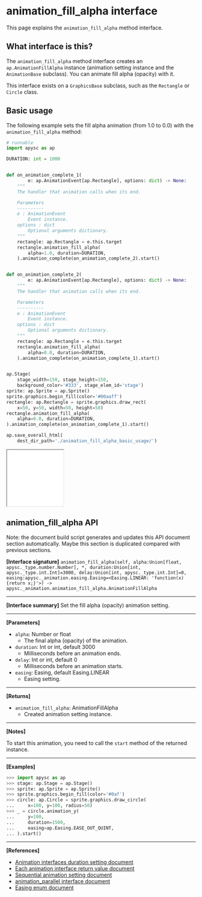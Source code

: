 # animation_fill_alpha interface

This page explains the `animation_fill_alpha` method interface.

## What interface is this?

The `animation_fill_alpha` method interface creates an `ap.AnimationFillAlpha` instance (animation setting instance and the  `AnimationBase` subclass). You can animate fill alpha (opacity) with it.

This interface exists on a `GraphicsBase` subclass, such as the `Rectangle` or `Circle` class.

## Basic usage

The following example sets the fill alpha animation (from 1.0 to 0.0) with the `animation_fill_alpha` method:

```py
# runnable
import apysc as ap

DURATION: int = 1000


def on_animation_complete_1(
        e: ap.AnimationEvent[ap.Rectangle], options: dict) -> None:
    """
    The handler that animation calls when its end.

    Parameters
    ----------
    e : AnimationEvent
        Event instance.
    options : dict
        Optional arguments dictionary.
    """
    rectangle: ap.Rectangle = e.this.target
    rectangle.animation_fill_alpha(
        alpha=1.0, duration=DURATION,
    ).animation_complete(on_animation_complete_2).start()


def on_animation_complete_2(
        e: ap.AnimationEvent[ap.Rectangle], options: dict) -> None:
    """
    The handler that animation calls when its end.

    Parameters
    ----------
    e : AnimationEvent
        Event instance.
    options : dict
        Optional arguments dictionary.
    """
    rectangle: ap.Rectangle = e.this.target
    rectangle.animation_fill_alpha(
        alpha=0.0, duration=DURATION,
    ).animation_complete(on_animation_complete_1).start()


ap.Stage(
    stage_width=150, stage_height=150,
    background_color='#333', stage_elem_id='stage')
sprite: ap.Sprite = ap.Sprite()
sprite.graphics.begin_fill(color='#00aaff')
rectangle: ap.Rectangle = sprite.graphics.draw_rect(
    x=50, y=50, width=50, height=50)
rectangle.animation_fill_alpha(
    alpha=0.0, duration=DURATION,
).animation_complete(on_animation_complete_1).start()

ap.save_overall_html(
    dest_dir_path='./animation_fill_alpha_basic_usage/')
```

<iframe src="static/animation_fill_alpha_basic_usage/index.html" width="150" height="150"></iframe>


## animation_fill_alpha API

<!-- Docstring: apysc._animation.animation_fill_alpha_interface.AnimationFillAlphaInterface.animation_fill_alpha -->

<span class="inconspicuous-txt">Note: the document build script generates and updates this API document section automatically. Maybe this section is duplicated compared with previous sections.</span>

**[Interface signature]** `animation_fill_alpha(self, alpha:Union[float, apysc._type.number.Number], *, duration:Union[int, apysc._type.int.Int]=3000, delay:Union[int, apysc._type.int.Int]=0, easing:apysc._animation.easing.Easing=<Easing.LINEAR: 'function(x) {return x;}'>) -> apysc._animation.animation_fill_alpha.AnimationFillAlpha`<hr>

**[Interface summary]** Set the fill alpha (opacity) animation setting.<hr>

**[Parameters]**

- `alpha`: Number or float
  - The final alpha (opacity) of the animation.
- `duration`: Int or int, default 3000
  - Milliseconds before an animation ends.
- `delay`: Int or int, default 0
  - Milliseconds before an animation starts.
- `easing`: Easing, default Easing.LINEAR
  - Easing setting.

<hr>

**[Returns]**

- `animation_fill_alpha`: AnimationFillAlpha
  - Created animation setting instance.

<hr>

**[Notes]**

To start this animation, you need to call the `start` method of the returned instance.<hr>

**[Examples]**

```py
>>> import apysc as ap
>>> stage: ap.Stage = ap.Stage()
>>> sprite: ap.Sprite = ap.Sprite()
>>> sprite.graphics.begin_fill(color='#0af')
>>> circle: ap.Circle = sprite.graphics.draw_circle(
...     x=100, y=100, radius=50)
>>> _ = circle.animation_y(
...     y=100,
...     duration=1500,
...     easing=ap.Easing.EASE_OUT_QUINT,
... ).start()
```

<hr>

**[References]**

- [Animation interfaces duration setting document](https://simon-ritchie.github.io/apysc/animation_duration.html)
- [Each animation interface return value document](https://simon-ritchie.github.io/apysc/animation_return_value.html)
- [Sequential animation setting document](https://simon-ritchie.github.io/apysc/sequential_animation.html)
- [animation_parallel interface document](https://simon-ritchie.github.io/apysc/animation_parallel.html)
- [Easing enum document](https://simon-ritchie.github.io/apysc/easing_enum.html)